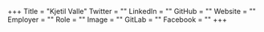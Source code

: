 +++
Title = "Kjetil Valle"
Twitter = ""
LinkedIn = ""
GitHub = ""
Website = ""
Employer = ""
Role = ""
Image = ""
GitLab = ""
Facebook = ""
+++
